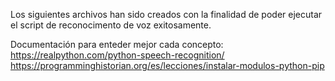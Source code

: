 Los siguientes archivos han sido creados con la finalidad de poder ejecutar el script de reconocimento de voz exitosamente.

Documentación para enteder mejor cada concepto:
https://realpython.com/python-speech-recognition/
https://programminghistorian.org/es/lecciones/instalar-modulos-python-pip
